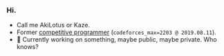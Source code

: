 ### Hi. 

- Call me AkiLotus or Kaze.
- Former [competitive programmer](https://www.codeforces.com/profile/AkiLotus) (`codeforces_max=2203 @ 2019.08.11`).
- 🔭 Currently working on something, maybe public, maybe private. Who knows?
